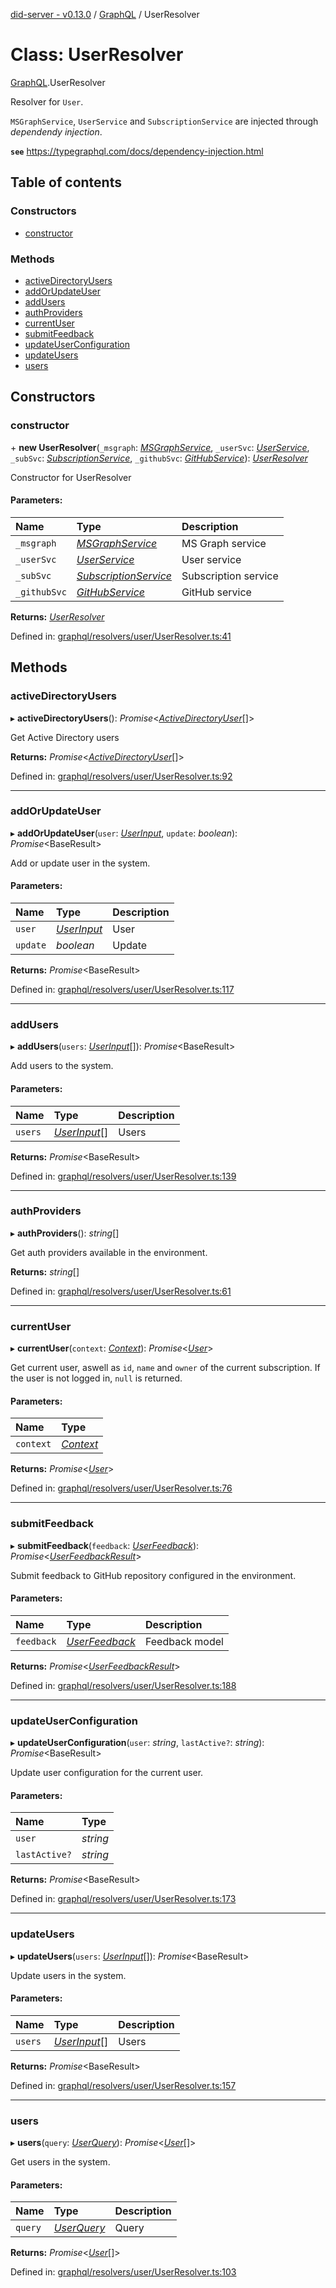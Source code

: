 [did-server - v0.13.0](../README.md) / [GraphQL](../modules/graphql.md) / UserResolver

# Class: UserResolver

[GraphQL](../modules/graphql.md).UserResolver

Resolver for `User`.

`MSGraphService`, `UserService` and
`SubscriptionService` are injected through
_dependendy injection_.

**`see`** https://typegraphql.com/docs/dependency-injection.html

## Table of contents

### Constructors

- [constructor](graphql.userresolver.md#constructor)

### Methods

- [activeDirectoryUsers](graphql.userresolver.md#activedirectoryusers)
- [addOrUpdateUser](graphql.userresolver.md#addorupdateuser)
- [addUsers](graphql.userresolver.md#addusers)
- [authProviders](graphql.userresolver.md#authproviders)
- [currentUser](graphql.userresolver.md#currentuser)
- [submitFeedback](graphql.userresolver.md#submitfeedback)
- [updateUserConfiguration](graphql.userresolver.md#updateuserconfiguration)
- [updateUsers](graphql.userresolver.md#updateusers)
- [users](graphql.userresolver.md#users)

## Constructors

### constructor

\+ **new UserResolver**(`_msgraph`: [*MSGraphService*](services.msgraphservice.md), `_userSvc`: [*UserService*](services.userservice.md), `_subSvc`: [*SubscriptionService*](services.subscriptionservice.md), `_githubSvc`: [*GitHubService*](services.githubservice.md)): [*UserResolver*](graphql.userresolver.md)

Constructor for UserResolver

#### Parameters:

Name | Type | Description |
:------ | :------ | :------ |
`_msgraph` | [*MSGraphService*](services.msgraphservice.md) | MS Graph service   |
`_userSvc` | [*UserService*](services.userservice.md) | User service   |
`_subSvc` | [*SubscriptionService*](services.subscriptionservice.md) | Subscription service   |
`_githubSvc` | [*GitHubService*](services.githubservice.md) | GitHub service    |

**Returns:** [*UserResolver*](graphql.userresolver.md)

Defined in: [graphql/resolvers/user/UserResolver.ts:41](https://github.com/Puzzlepart/did/blob/dev/server/graphql/resolvers/user/UserResolver.ts#L41)

## Methods

### activeDirectoryUsers

▸ **activeDirectoryUsers**(): *Promise*<[*ActiveDirectoryUser*](graphql.activedirectoryuser.md)[]\>

Get Active Directory users

**Returns:** *Promise*<[*ActiveDirectoryUser*](graphql.activedirectoryuser.md)[]\>

Defined in: [graphql/resolvers/user/UserResolver.ts:92](https://github.com/Puzzlepart/did/blob/dev/server/graphql/resolvers/user/UserResolver.ts#L92)

___

### addOrUpdateUser

▸ **addOrUpdateUser**(`user`: [*UserInput*](graphql.userinput.md), `update`: *boolean*): *Promise*<BaseResult\>

Add or update user in the system.

#### Parameters:

Name | Type | Description |
:------ | :------ | :------ |
`user` | [*UserInput*](graphql.userinput.md) | User   |
`update` | *boolean* | Update    |

**Returns:** *Promise*<BaseResult\>

Defined in: [graphql/resolvers/user/UserResolver.ts:117](https://github.com/Puzzlepart/did/blob/dev/server/graphql/resolvers/user/UserResolver.ts#L117)

___

### addUsers

▸ **addUsers**(`users`: [*UserInput*](graphql.userinput.md)[]): *Promise*<BaseResult\>

Add users to the system.

#### Parameters:

Name | Type | Description |
:------ | :------ | :------ |
`users` | [*UserInput*](graphql.userinput.md)[] | Users    |

**Returns:** *Promise*<BaseResult\>

Defined in: [graphql/resolvers/user/UserResolver.ts:139](https://github.com/Puzzlepart/did/blob/dev/server/graphql/resolvers/user/UserResolver.ts#L139)

___

### authProviders

▸ **authProviders**(): *string*[]

Get auth providers available in the environment.

**Returns:** *string*[]

Defined in: [graphql/resolvers/user/UserResolver.ts:61](https://github.com/Puzzlepart/did/blob/dev/server/graphql/resolvers/user/UserResolver.ts#L61)

___

### currentUser

▸ **currentUser**(`context`: [*Context*](graphql.context.md)): *Promise*<[*User*](graphql.user.md)\>

Get current user, aswell as `id`, `name` and `owner` of
the current subscription. If the user is not logged in,
`null` is returned.

#### Parameters:

Name | Type |
:------ | :------ |
`context` | [*Context*](graphql.context.md) |

**Returns:** *Promise*<[*User*](graphql.user.md)\>

Defined in: [graphql/resolvers/user/UserResolver.ts:76](https://github.com/Puzzlepart/did/blob/dev/server/graphql/resolvers/user/UserResolver.ts#L76)

___

### submitFeedback

▸ **submitFeedback**(`feedback`: [*UserFeedback*](graphql.userfeedback.md)): *Promise*<[*UserFeedbackResult*](graphql.userfeedbackresult.md)\>

Submit feedback to GitHub repository configured in the
environment.

#### Parameters:

Name | Type | Description |
:------ | :------ | :------ |
`feedback` | [*UserFeedback*](graphql.userfeedback.md) | Feedback model    |

**Returns:** *Promise*<[*UserFeedbackResult*](graphql.userfeedbackresult.md)\>

Defined in: [graphql/resolvers/user/UserResolver.ts:188](https://github.com/Puzzlepart/did/blob/dev/server/graphql/resolvers/user/UserResolver.ts#L188)

___

### updateUserConfiguration

▸ **updateUserConfiguration**(`user`: *string*, `lastActive?`: *string*): *Promise*<BaseResult\>

Update user configuration for the current user.

#### Parameters:

Name | Type |
:------ | :------ |
`user` | *string* |
`lastActive?` | *string* |

**Returns:** *Promise*<BaseResult\>

Defined in: [graphql/resolvers/user/UserResolver.ts:173](https://github.com/Puzzlepart/did/blob/dev/server/graphql/resolvers/user/UserResolver.ts#L173)

___

### updateUsers

▸ **updateUsers**(`users`: [*UserInput*](graphql.userinput.md)[]): *Promise*<BaseResult\>

Update users in the system.

#### Parameters:

Name | Type | Description |
:------ | :------ | :------ |
`users` | [*UserInput*](graphql.userinput.md)[] | Users    |

**Returns:** *Promise*<BaseResult\>

Defined in: [graphql/resolvers/user/UserResolver.ts:157](https://github.com/Puzzlepart/did/blob/dev/server/graphql/resolvers/user/UserResolver.ts#L157)

___

### users

▸ **users**(`query`: [*UserQuery*](graphql.userquery.md)): *Promise*<[*User*](graphql.user.md)[]\>

Get users in the system.

#### Parameters:

Name | Type | Description |
:------ | :------ | :------ |
`query` | [*UserQuery*](graphql.userquery.md) | Query    |

**Returns:** *Promise*<[*User*](graphql.user.md)[]\>

Defined in: [graphql/resolvers/user/UserResolver.ts:103](https://github.com/Puzzlepart/did/blob/dev/server/graphql/resolvers/user/UserResolver.ts#L103)
